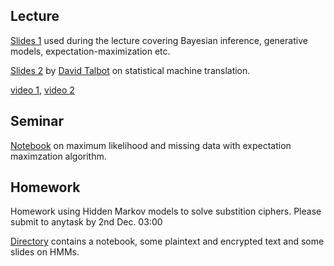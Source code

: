 ## Lecture

[Slides 1](./week_extra_translation/statistical_modelling.pdf) used during the lecture covering Bayesian inference, generative models, expectation-maximization etc.

[Slides 2](./shad-mt-lecture-2021-final.pdf) by [David Talbot](https://github.com/drt7) on statistical machine translation.

[video 1](https://yadi.sk/i/j1zM5M-TGvtG8w), [video 2](https://yadi.sk/i/t7aeEHbKrqBJug)

## Seminar

[Notebook](./mle_em_seminar.ipynb) on maximum likelihood and missing data with expectation maximzation algorithm.

## Homework

Homework using Hidden Markov models to solve substition ciphers. Please submit to anytask by 2nd Dec. 03:00

[Directory](./homework) contains a notebook, some plaintext and encrypted text and some slides on HMMs.
